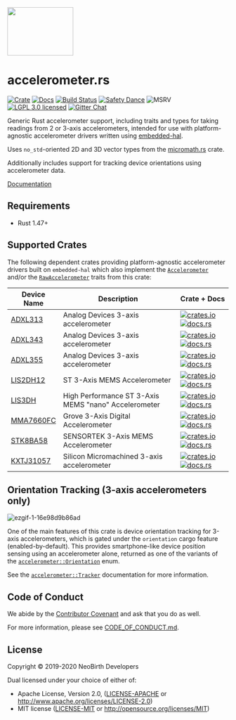 <img src="https://raw.githubusercontent.com/NeoBirth/accelerometer.rs/develop/img/cartesian-ferris.png" width="150" height="110">

# accelerometer.rs

[![Crate][crate-img]][crate-link]
[![Docs][docs-img]][docs-link]
[![Build Status][build-image]][build-link]
[![Safety Dance][safety-image]][safety-link]
![MSRV][msrv-image]
[![LGPL 3.0 licensed][license-image]][license-link]
[![Gitter Chat][gitter-image]][gitter-link]

Generic Rust accelerometer support, including traits and types for taking
readings from 2 or 3-axis accelerometers, intended for use with
platform-agnostic accelerometer drivers written using [embedded-hal].

Uses `no_std`-oriented 2D and 3D vector types from the [micromath.rs] crate.

Additionally includes support for tracking device orientations using
accelerometer data.

[Documentation][docs-link]

## Requirements

- Rust 1.47+

## Supported Crates

The following dependent crates providing platform-agnostic accelerometer
drivers built on `embedded-hal` which also implement the [`Accelerometer`]
and/or the [`RawAccelerometer`] traits from this crate:

| Device Name | Description | Crate + Docs |
|-------------|-------------|--------------|
| [ADXL313]   | Analog Devices 3-axis accelerometer | [![crates.io][adxl313-crate-img]][adxl313] [![docs.rs][adxl313-docs-img]][adxl313-docs] |
| [ADXL343]   | Analog Devices 3-axis accelerometer | [![crates.io][adxl343-crate-img]][adxl343] [![docs.rs][adxl343-docs-img]][adxl343-docs] |
| [ADXL355]   | Analog Devices 3-axis accelerometer | [![crates.io][adxl355-crate-img]][adxl355] [![docs.rs][adxl355-docs-img]][adxl355-docs] |
| [LIS2DH12]  | ST 3-Axis MEMS Accelerometer | [![crates.io][lis2dh12-crate-img]][lis2dh12] [![docs.rs][lis2dh12-docs-img]][lis2dh12-docs] |
| [LIS3DH]    | High Performance ST 3-Axis MEMS "nano" Accelerometer | [![crates.io][lis3dh-crate-img]][lis3dh] [![docs.rs][lis3dh-docs-img]][lis3dh-docs] |
| [MMA7660FC] | Grove 3-Axis Digital Accelerometer  | [![crates.io][mma7660fc-crate-img]][mma7660fc] [![docs.rs][mma7660fc-docs-img]][mma7660fc-docs] |
| [STK8BA58] | SENSORTEK 3-Axis MEMS Accelerometer | [![crates.io][stk8ba58-crate-img]][stk8ba58] [![docs.rs][stk8ba58-docs-img]][stk8ba58-docs] |
| [KXTJ31057]   | Silicon Micromachined  3-axis accelerometer | [![crates.io][kxtj31057-crate-img]][kxtj31057] [![docs.rs][kxtj31057-docs-img]][kxtj31057-docs] |


[adxl313]: https://github.com/mvniekerk/adxl313.rs
[adxl313-crate-img]: https://img.shields.io/crates/v/adxl313.svg
[adxl313-docs-img]: https://docs.rs/adxl313/badge.svg
[adxl313-docs]: https://docs.rs/adxl313/

[adxl343]: https://github.com/NeoBirth/ADXL343.rs
[adxl343-crate-img]: https://img.shields.io/crates/v/adxl343.svg
[adxl343-docs-img]: https://docs.rs/adxl343/badge.svg
[adxl343-docs]: https://docs.rs/adxl343/

[adxl355]: https://github.com/JitterCompany/adxl355-rs
[adxl355-crate-img]: https://img.shields.io/crates/v/adxl355.svg
[adxl355-docs-img]: https://docs.rs/adxl355/badge.svg
[adxl355-docs]: https://docs.rs/adxl355/

[lis2dh12]: https://github.com/tkeksa/lis2dh12
[lis2dh12-crate-img]: https://img.shields.io/crates/v/lis2dh12.svg
[lis2dh12-docs-img]: https://docs.rs/lis2dh12/badge.svg
[lis2dh12-docs]: https://docs.rs/lis2dh12/

[lis3dh]: https://github.com/BenBergman/lis3dh-rs
[lis3dh-crate-img]: https://img.shields.io/crates/v/lis3dh.svg
[lis3dh-docs-img]: https://docs.rs/lis3dh/badge.svg
[lis3dh-docs]: https://docs.rs/lis3dh/

[mma7660fc]: https://github.com/rahul-thakoor/mma7660fc/
[mma7660fc-crate-img]: https://img.shields.io/crates/v/mma7660fc.svg
[mma7660fc-docs-img]: https://docs.rs/mma7660fc/badge.svg
[mma7660fc-docs]: https://docs.rs/mma7660fc/

[STK8BA58]: https://gitlab.com/slusheea/stk8ba58/
[stk8ba58-crate-img]: https://img.shields.io/crates/v/stk8ba58.svg
[stk8ba58-docs-img]: https://docs.rs/stk8ba58/badge.svg
[stk8ba58-docs]: https://docs.rs/stk8ba58/

[kxtj31057]: https://github.com/p3zhy/kxtj3-1057/
[kxtj31057-crate-img]: https://img.shields.io/crates/v/kxtj3-1057.svg
[kxtj31057-docs-img]: https://docs.rs/kxtj3-1057/badge.svg
[kxtj31057-docs]: https://docs.rs/kxtj3-1057/


## Orientation Tracking (3-axis accelerometers only)

![ezgif-1-16e98d9b86ad](https://user-images.githubusercontent.com/797/55564522-ebaf2b00-56ac-11e9-808f-9809e85c1bd2.gif)

One of the main features of this crate is device orientation tracking for
3-axis accelerometers, which is gated under the `orientation` cargo feature
(enabled-by-default). This provides smartphone-like device position sensing
using an accelerometer alone, returned as one of the variants of the
[`accelerometer::Orientation`] enum.

See the [`accelerometer::Tracker`] documentation for more information.

## Code of Conduct

We abide by the [Contributor Covenant][cc] and ask that you do as well.

For more information, please see [CODE_OF_CONDUCT.md].

## License

Copyright © 2019-2020 NeoBirth Developers

Dual licensed under your choice of either of:

- Apache License, Version 2.0, ([LICENSE-APACHE](LICENSE-APACHE) or http://www.apache.org/licenses/LICENSE-2.0)
- MIT license ([LICENSE-MIT](LICENSE-MIT) or http://opensource.org/licenses/MIT)

[//]: # (badges)

[crate-img]: https://img.shields.io/crates/v/accelerometer.svg
[crate-link]: https://crates.io/crates/accelerometer
[docs-img]: https://docs.rs/accelerometer/badge.svg
[docs-link]: https://docs.rs/accelerometer/
[build-image]: https://github.com/neobirth/accelerometer.rs/workflows/Rust/badge.svg
[build-link]: https://github.com/neobirth/accelerometer.rs/actions
[safety-image]: https://img.shields.io/badge/unsafe-forbidden-success.svg
[safety-link]: https://github.com/rust-secure-code/safety-dance/
[msrv-image]: https://img.shields.io/badge/rustc-1.31+-blue.svg
[license-image]: https://img.shields.io/badge/license-Apache2.0/MIT-blue.svg
[license-link]: https://github.com/NeoBirth/accelerometer.rs/blob/develop/LICENSE-APACHE
[gitter-image]: https://badges.gitter.im/NeoBirth/accelerometer.rs.svg
[gitter-link]: https://gitter.im/NeoBirth/community

[//]: # (general links)

[embedded-hal]: https://docs.rs/embedded-hal/
[micromath.rs]: https://github.com/NeoBirth/micromath
[`Accelerometer`]: https://docs.rs/accelerometer/latest/accelerometer/trait.Accelerometer.html
[`RawAccelerometer`]: https://docs.rs/accelerometer/latest/accelerometer/trait.RawAccelerometer.html
[`accelerometer::Orientation`]: https://docs.rs/accelerometer/latest/accelerometer/orientation/enum.Orientation.html
[`accelerometer::Tracker`]: https://docs.rs/accelerometer/latest/accelerometer/orientation/struct.Tracker.html
[cc]: https://contributor-covenant.org
[CODE_OF_CONDUCT.md]: https://github.com/NeoBirth/accelerometer.rs/blob/develop/CODE_OF_CONDUCT.md